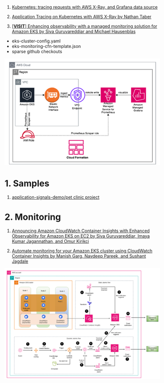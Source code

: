 
1. [Kubernetes: tracing requests with AWS X-Ray, and Grafana data source](https://rtfm.co.ua/en/kubernetes-tracing-requests-with-aws-x-ray-and-grafana-data-source/)
1. [Application Tracing on Kubernetes with AWS X-Ray by Nathan Taber](https://aws.amazon.com/blogs/compute/application-tracing-on-kubernetes-with-aws-x-ray/)

1. [[**VISIT**] Enhancing observability with a managed monitoring solution for Amazon EKS by Siva Guruvareddiar and Michael Hausenblas](https://aws.amazon.com/blogs/mt/enhancing-observability-with-a-managed-monitoring-solution-for-amazon-eks/)
- eks-cluster-config.yaml
- eks-monitoring-cfn-template.json
- sparse github checkouts

<img src="./images/amazon-eks-observability-1.png" title="amazon-eks-observability" width="900"/>

# 1. Samples

1. [application-signals-demo/pet clinic project](https://github.com/aws-observability/application-signals-demo#eks-demo)

# 2. Monitoring

1. [Announcing Amazon CloudWatch Container Insights with Enhanced Observability for Amazon EKS on EC2 by Siva Guruvareddiar, Imaya Kumar Jagannathan, and Omur Kirikci ](https://aws.amazon.com/blogs/mt/new-container-insights-with-enhanced-observability-for-amazon-eks/)

1. [Automate monitoring for your Amazon EKS cluster using CloudWatch Container Insights by Manish Garg, Navdeep Pareek, and Sushant Jagdale](https://aws.amazon.com/blogs/infrastructure-and-automation/automate-monitoring-for-your-amazon-eks-cluster-using-cloudwatch-container-insights/)

<img src="./images/eks-monitoring-07242024.png" title="EKS Monitoring" width="900"/>